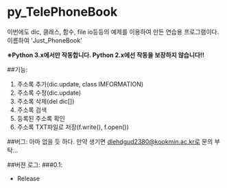 # py_TelePhoneBook
이번에도 dic, 클래스, 함수, file io등등의 예제를 이용하여 만든 연습용 프로그램이다.
이름하여 'Just_PhoneBook'

**※Python 3.x에서만 작동합니다. Python 2.x에선 작동을 보장하지 않습니다!!**

##기능:
1. 주소록 추가(dic.update, class IMFORMATION)
2. 주소록 수정(dic.update)
3. 주소록 삭제(del dic[])
4. 주소록 검색
5. 등록된 주소록 확인
6. 주소록 TXT파일로 저장(f.write(), f.open())


##버그:
아마 없을 듯 하다.
만약 생기면 dlehdgud2380@kookmin.ac.kr로 문의 부탁...

##버젼 로그:
###0.1:
- Release
